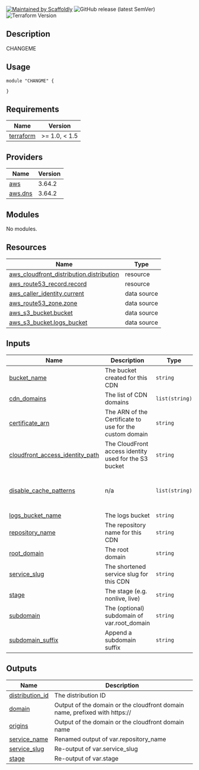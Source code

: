 [![Maintained by Scaffoldly](https://img.shields.io/badge/maintained%20by-scaffoldly-blueviolet)](https://github.com/scaffoldly)
![GitHub release (latest SemVer)](https://img.shields.io/github/v/release/scaffoldly/CHANGEME)
![Terraform Version](https://img.shields.io/badge/tf-%3E%3D1.0.4-blue.svg)

## Description

CHANGEME

## Usage

```hcl
module "CHANGME" {

}
```

<!-- BEGIN_TF_DOCS -->
## Requirements

| Name | Version |
|------|---------|
| <a name="requirement_terraform"></a> [terraform](#requirement\_terraform) | >= 1.0, < 1.5 |

## Providers

| Name | Version |
|------|---------|
| <a name="provider_aws"></a> [aws](#provider\_aws) | 3.64.2 |
| <a name="provider_aws.dns"></a> [aws.dns](#provider\_aws.dns) | 3.64.2 |

## Modules

No modules.

## Resources

| Name | Type |
|------|------|
| [aws_cloudfront_distribution.distribution](https://registry.terraform.io/providers/hashicorp/aws/latest/docs/resources/cloudfront_distribution) | resource |
| [aws_route53_record.record](https://registry.terraform.io/providers/hashicorp/aws/latest/docs/resources/route53_record) | resource |
| [aws_caller_identity.current](https://registry.terraform.io/providers/hashicorp/aws/latest/docs/data-sources/caller_identity) | data source |
| [aws_route53_zone.zone](https://registry.terraform.io/providers/hashicorp/aws/latest/docs/data-sources/route53_zone) | data source |
| [aws_s3_bucket.bucket](https://registry.terraform.io/providers/hashicorp/aws/latest/docs/data-sources/s3_bucket) | data source |
| [aws_s3_bucket.logs_bucket](https://registry.terraform.io/providers/hashicorp/aws/latest/docs/data-sources/s3_bucket) | data source |

## Inputs

| Name | Description | Type | Default | Required |
|------|-------------|------|---------|:--------:|
| <a name="input_bucket_name"></a> [bucket\_name](#input\_bucket\_name) | The bucket created for this CDN | `string` | n/a | yes |
| <a name="input_cdn_domains"></a> [cdn\_domains](#input\_cdn\_domains) | The list of CDN domains | `list(string)` | `[]` | no |
| <a name="input_certificate_arn"></a> [certificate\_arn](#input\_certificate\_arn) | The ARN of the Certificate to use for the custom domain | `string` | `""` | no |
| <a name="input_cloudfront_access_identity_path"></a> [cloudfront\_access\_identity\_path](#input\_cloudfront\_access\_identity\_path) | The CloudFront access identity used for the S3 bucket | `string` | n/a | yes |
| <a name="input_disable_cache_patterns"></a> [disable\_cache\_patterns](#input\_disable\_cache\_patterns) | n/a | `list(string)` | <pre>[<br>  "/",<br>  "*.html",<br>  "*.json"<br>]</pre> | no |
| <a name="input_logs_bucket_name"></a> [logs\_bucket\_name](#input\_logs\_bucket\_name) | The logs bucket | `string` | n/a | yes |
| <a name="input_repository_name"></a> [repository\_name](#input\_repository\_name) | The repository name for this CDN | `string` | n/a | yes |
| <a name="input_root_domain"></a> [root\_domain](#input\_root\_domain) | The root domain | `string` | `""` | no |
| <a name="input_service_slug"></a> [service\_slug](#input\_service\_slug) | The shortened service slug for this CDN | `string` | n/a | yes |
| <a name="input_stage"></a> [stage](#input\_stage) | The stage (e.g. nonlive, live) | `string` | n/a | yes |
| <a name="input_subdomain"></a> [subdomain](#input\_subdomain) | The (optional) subdomain of var.root\_domain | `string` | `""` | no |
| <a name="input_subdomain_suffix"></a> [subdomain\_suffix](#input\_subdomain\_suffix) | Append a subdomain suffix | `string` | `""` | no |

## Outputs

| Name | Description |
|------|-------------|
| <a name="output_distribution_id"></a> [distribution\_id](#output\_distribution\_id) | The distribution ID |
| <a name="output_domain"></a> [domain](#output\_domain) | Output of the domain or the cloudfront domain name, prefixed with https:// |
| <a name="output_origins"></a> [origins](#output\_origins) | Output of the domain or the cloudfront domain name |
| <a name="output_service_name"></a> [service\_name](#output\_service\_name) | Renamed output of var.repository\_name |
| <a name="output_service_slug"></a> [service\_slug](#output\_service\_slug) | Re-output of var.service\_slug |
| <a name="output_stage"></a> [stage](#output\_stage) | Re-output of var.stage |
<!-- END_TF_DOCS -->
